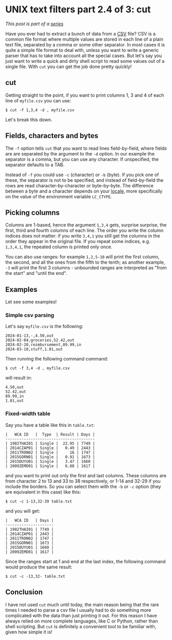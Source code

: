 # UNIX text filters part 2.4 of 3: cut

*This post is part of a [series](../../series)*

Have you ever had to extract a bunch of data from a
[CSV](https://en.wikipedia.org/wiki/Comma-separated_values) file?
CSV is a common file format where multiple values are stored
in each line of a plain text file, separated by a comma or some
other separator.
In most cases it is quite a simple file format to deal with, unless
you want to write a generic parser that has to take into account
all the special cases. But let's say you just want to write a quick
and dirty shell script to read some values out of a single file.
With `cut` you can get the job done pretty quickly!

## cut

Getting straight to the point, if you want to print columns 1, 3
and 4 of each line of `myfile.csv` you can use:

```
$ cut -f 1,3,4 -d , myfile.csv
```

Let's break this down.

## Fields, characters and bytes

The `-f` option tells `cut` that you want to read lines field-by-field,
where fields are are separated by the argument to the `-d` option.
In our example the separator is a comma, but you can use any
character.  If unspecified, the separator defaults to a TAB.

Instead of `-f` you could use `-c` (character) or `-b` (byte). If
you pick one of these, the separator is not to be specified, and
instead of field-by-field the rows are read character-by-character
or byte-by-byte. The difference between a byte and a character
depends on your
[locale](https://en.wikipedia.org/wiki/Locale_(computer_software)),
more specifically on the value of the environment variable `LC_CTYPE`.

## Picking columns

Columns are 1-based, hence the argument `1,3,4` gets, surprise
surprise, the first, third and fourth columns of each line. The
order you write the column indices does not matter: if you write
`3,4,1` you still get the columns in the order they appear in the
original file. If you repeat some indices, e.g. `1,3,4,1`, the
repeated column is printed only once.

You can also use ranges: for example `1,2,5-10` will print the first
column, the second, and all the ones from the fifth to the tenth;
as another example, `-3` will print the first 3 columns - unbounded
ranges are interpreted as "from the start" and "until the end".

## Examples

Let see some examples!

### Simple csv parsing

Let's say `myfile.csv` is the following:

```
2024-01-13,-,4.50,out
2024-02-04,groceries,52.42,out
2024-02-20,reimbursement,89.99,in
2024-03-10,stuff,1.01,out
```

Then running the following command command:

```
$ cut -f 3,4 -d , myfile.csv
```

will result in:

```
4.50,out
52.42,out
89.99,in
1.01,out
```

### Fixed-width table

Say you have a table like this in `table.txt`:

```
|   WCA ID   |  Type  | Result | Days |
---------------------------------------
| 1982THAI01 | Single |  22.95 | 7749 |
| 2014CZAP01 | Single |   0.49 | 2443 |
| 2011TRON02 | Single |     16 | 1747 |
| 2015GORN01 | Single |   0.91 | 1673 |
| 2015DUYU01 | Single |   3.47 | 1660 |
| 2009ZEMD01 | Single |   6.88 | 1617 |
```

and you want to print out only the first and last columns. These
columns are from character 2 to 13 and 33 to 38 respectively, or
1-14 and 32-29 if you include the borders. So you can select them
with the `-b` or `-c` option (they are equivalent in this case)
like this:

```
$ cut -c 1-13,32-39 table.txt
```

and you will get:

```
|   WCA ID   | Days |
---------------------
| 1982THAI01 | 7749 |
| 2014CZAP01 | 2443 |
| 2011TRON02 | 1747 |
| 2015GORN01 | 1673 |
| 2015DUYU01 | 1660 |
| 2009ZEMD01 | 1617 |
```

Since the ranges start at 1 and end at the last index, the following
command would produce the same result:

```
$ cut -c -13,32- table.txt
```

## Conclusion

I have not used `cut` much until today, the main reason being that
the rare times I needed to parse a csv file I usually had to do
something more complicated with the data than just printing it out.
For this reason I have always relied on more complete languages,
like C or Python, rather than shell scripting. But `cut` is definitely
a convenient tool to be familiar with, given how simple it is!
